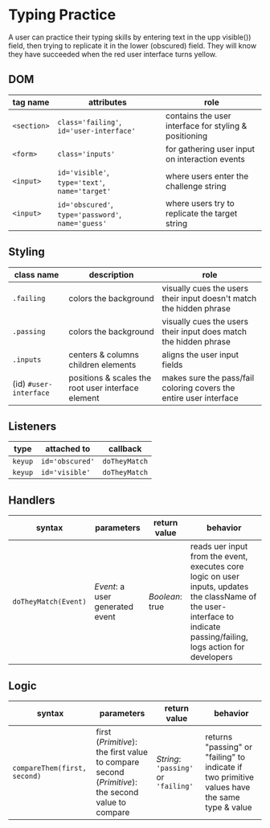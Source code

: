 # Typing Practice

A user can practice their typing skills by entering text in the upp visible()) field, then trying to replicate it in the lower (obscured) field. They will know they have succeeded when the red user interface turns yellow.

## DOM

| tag name    | attributes                                         | role                                                  |
| ----------- | -------------------------------------------------- | ----------------------------------------------------- |
| `<section>` | `class='failing'`, `id='user-interface'`           | contains the user interface for styling & positioning |
| `<form>`    | `class='inputs'`                                   | for gathering user input on interaction events        |
| `<input>`   | `id='visible'`, `type='text'`, `name='target'`     | where users enter the challenge string                |
| `<input>`   | `id='obscured'`, `type='password'`, `name='guess'` | where users try to replicate the target string        |

## Styling

| class name             | description                                        | role                                                                |
| ---------------------- | -------------------------------------------------- | ------------------------------------------------------------------- |
| `.failing`             | colors the background                              | visually cues the users their input doesn't match the hidden phrase |
| `.passing`             | colors the background                              | visually cues the users their input does match the hidden phrase    |
| `.inputs`              | centers & columns children elements                | aligns the user input fields                                        |
| (id) `#user-interface` | positions & scales the root user interface element | makes sure the pass/fail coloring covers the entire user interface  |

## Listeners

| type    | attached to     | callback      |
| ------- | --------------- | ------------- |
| `keyup` | `id='obscured'` | `doTheyMatch` |
| `keyup` | `id='visible'`  | `doTheyMatch` |

## Handlers

| syntax               | parameters                      | return value    | behavior                                                                                                                                                                |
| -------------------- | ------------------------------- | --------------- | ----------------------------------------------------------------------------------------------------------------------------------------------------------------------- |
| `doTheyMatch(Event)` | _Event_: a user generated event | _Boolean_: true | reads uer input from the event, executes core logic on user inputs, updates the className of the user-interface to indicate passing/failing, logs action for developers |

## Logic

| syntax                       | parameters                                                                                             | return value                         | behavior                                                                                      |
| ---------------------------- | ------------------------------------------------------------------------------------------------------ | ------------------------------------ | --------------------------------------------------------------------------------------------- |
| `compareThem(first, second)` | first (_Primitive_): the first value to compare <br> second (_Primitive_): the second value to compare | _String_: `'passing'` or `'failing'` | returns "passing" or "failing" to indicate if two primitive values have the same type & value |
